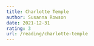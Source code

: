 ```yaml
---
title: Charlotte Temple
author: Susanna Rowson
date: 2021-12-31
rating: 3
url: /reading/charlotte-temple
---
```

